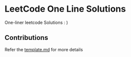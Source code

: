 
# LeetCode One Line Solutions

One-liner leetcode Solutions : )

## Contributions

Refer the [template.md](./template.md) for more details
